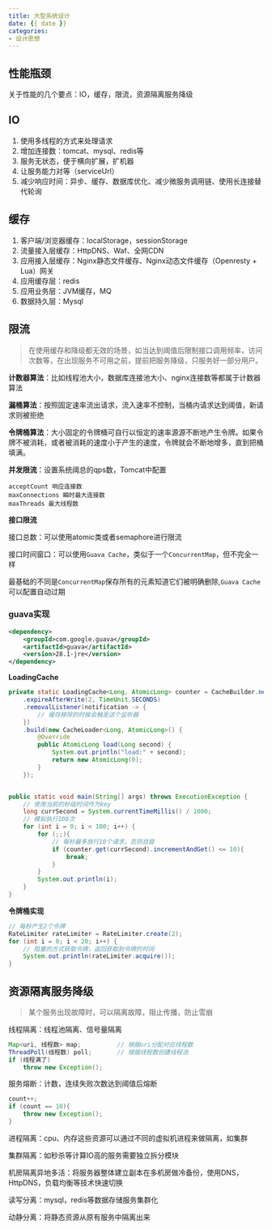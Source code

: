 ```yaml
---
title: 大型系统设计
date: {{ date }}
categories:
- 设计思想
---
```


## 性能瓶颈

关于性能的几个要点：IO，缓存，限流，资源隔离服务降级

## IO

1. 使用多线程的方式来处理请求
2. 增加连接数：tomcat、mysql、redis等
3. 服务无状态，便于横向扩展，扩机器
4. 让服务能力对等（serviceUrl）
5. 减少响应时间：异步、缓存、数据库优化、减少微服务调用链、使用长连接替代轮询

## 缓存

1. 客户端/浏览器缓存：localStorage，sessionStorage
2. 流量接入层缓存：HttpDNS、Waf、全网CDN
3. 应用接入层缓存：Nginx静态文件缓存、Nginx动态文件缓存（Openresty + Lua）网关
4. 应用缓存层：redis
5. 应用业务层：JVM缓存，MQ
6. 数据持久层：Mysql

## 限流

> 在使用缓存和降级都无效的场景，如当达到阈值后限制接口调用频率，访问次数等，在出现服务不可用之前，提前把服务降级，只服务好一部分用户。

**计数器算法**：比如线程池大小，数据库连接池大小、nginx连接数等都属于计数器算法

**漏桶算法**：按照固定速率流出请求，流入速率不控制，当桶内请求达到阈值，新请求则被拒绝

**令牌桶算法**：大小固定的令牌桶可自行以恒定的速率源源不断地产生令牌。如果令牌不被消耗，或者被消耗的速度小于产生的速度，令牌就会不断地增多，直到把桶填满。

**并发限流**：设置系统阈总的qps数，Tomcat中配置

```
acceptCount 响应连接数
maxConnections 瞬时最大连接数
maxThreads 最大线程数
```

**接口限流**

接口总数：可以使用atomic类或者semaphore进行限流

接口时间窗口：可以使用`Guava Cache`，类似于一个`ConcurrentMap`，但不完全一样

最基础的不同是`ConcurrentMap`保存所有的元素知道它们被明确删除,`Guava Cache`可以配置自动过期

### guava实现

```xml
<dependency>
    <groupId>com.google.guava</groupId>
    <artifactId>guava</artifactId>
    <version>28.1-jre</version>
</dependency>
```

**LoadingCache**

```java
private static LoadingCache<Long, AtomicLong> counter = CacheBuilder.newBuilder()
    .expireAfterWrite(2, TimeUnit.SECONDS)
    .removalListener(notification -> {
        // 缓存移除的时候会触发这个监听器
    })
    .build(new CacheLoader<Long, AtomicLong>() {
        @Override
        public AtomicLong load(Long second) {
            System.out.println("load:" + second);
            return new AtomicLong(0);
        }
    });


public static void main(String[] args) throws ExecutionException {
    // 使用当前的秒级时间作为key
    long currSecond = System.currentTimeMillis() / 1000;
    // 模拟执行100次
    for (int i = 0; i < 100; i++) {
        for (;;){
            // 每秒最多放行10个请求，否则自旋
            if (counter.get(currSecond).incrementAndGet() <= 10){
                break;
            }
        }
        System.out.println(i);
    }
}
```

**令牌桶实现**

```java
// 每秒产生2个令牌
RateLimiter rateLimiter = RateLimiter.create(2);
for (int i = 0; i < 20; i++) {
    // 阻塞的方式获取令牌，返回获取到令牌的时间
    System.out.println(rateLimiter.acquire());
}
```

## 资源隔离服务降级

> 某个服务出现故障时，可以隔离故障，阻止传播，防止雪崩

线程隔离：线程池隔离、信号量隔离

```java
Map<uri, 线程数> map;			// 根据uri分配对应线程数
ThreadPoll(线程数) poll;		// 根据线程数创建线程池
if (线程满了)
    throw new Exception();
```

 服务熔断：计数，连续失败次数达到阈值后熔断

```java
count++;
if (count == 10){
    throw new Exception();
}
```

进程隔离：cpu、内存这些资源可以通过不同的虚拟机进程来做隔离，如集群

集群隔离：如秒杀等计算IO高的服务需要独立拆分模块

机房隔离异地多活：将服务器整体建立副本在多机房做冷备份，使用DNS，HttpDNS，负载均衡等技术快速切换

读写分离：mysql，redis等数据存储服务集群化

动静分离：将静态资源从原有服务中隔离出来
